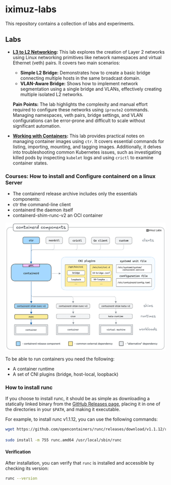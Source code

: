 # iximuz-labs

This repository contains a collection of labs and experiments.

## Labs

*   **[L3 to L2 Networking](./labs/l3-to-l2/notes.md):** This lab explores the creation of Layer 2 networks using Linux networking primitives like network namespaces and virtual Ethernet (veth) pairs. It covers two main scenarios:
    *   **Simple L2 Bridge:** Demonstrates how to create a basic bridge connecting multiple hosts in the same broadcast domain.
    *   **VLAN-Aware Bridge:** Shows how to implement network segmentation using a single bridge and VLANs, effectively creating multiple isolated L2 networks.

    **Pain Points:** The lab highlights the complexity and manual effort required to configure these networks using `iproute2` commands. Managing namespaces, veth pairs, bridge settings, and VLAN configurations can be error-prone and difficult to scale without significant automation.

*   **[Working with Containers](./labs/containers/notes.md):** This lab provides practical notes on managing container images using `ctr`. It covers essential commands for listing, importing, mounting, and tagging images. Additionally, it delves into troubleshooting common Kubernetes issues, such as investigating killed pods by inspecting `kubelet` logs and using `crictl` to examine container states.



### Courses: How to install and Configure containerd on a linux Server

- The containerd release archive includes only the essentials components:
- ctr the command-line client
- containerd the daemon itself
- containerd-shim-runc-v2 an OCI container

![./images/containerd-components.png](./images/containerd-components.png)

To be able to run containers you need the following:
- A container runtime
- A set of CNI plugins (bridge, host-local, loopback)

### How to install runc

If you choose to install runc, it should be as simple as downloading a statically linked binary from the [GitHub Releases page](https://github.com/opencontainers/runc/releases), placing it in one of the directories in your `$PATH`, and making it executable.

For example, to install runc v1.1.12, you can use the following commands:

```bash
wget https://github.com/opencontainers/runc/releases/download/v1.1.12/runc.amd64

sudo install -m 755 runc.amd64 /usr/local/sbin/runc
```

#### Verification

After installation, you can verify that `runc` is installed and accessible by checking its version:

```bash
runc --version
```
